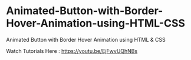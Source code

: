 # Animated-Button-with-Border-Hover-Animation-using-HTML-CSS
Animated Button with Border Hover Animation using HTML &amp; CSS

Watch Tutorials Here : https://youtu.be/EjFwvUQhNBs
